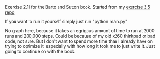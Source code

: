 Exercise 2.11 for the Barto and Sutton book. Started from my [exercise 2.5 repo](https://github.com/Joel-Singh/exercise-2-5)

If you want to run it yourself simply just run "python main.py"

No graph here, because it takes an egrigous amount of time to run at 2000 runs and 200,000 steps. Could be because of my old x260 thinkpad or bad code, not sure. But I don't want to spend more time than I already have on trying to optimize it, especially with how long it took me to just write it. Just going to continue on with the book.
